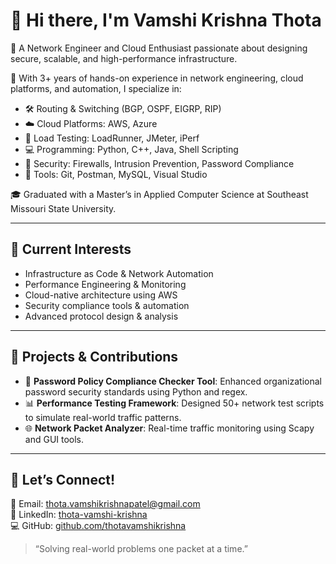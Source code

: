 # 👋 Hi there, I'm Vamshi Krishna Thota

🚀 A Network Engineer and Cloud Enthusiast passionate about designing secure, scalable, and high-performance infrastructure.

🎯 With 3+ years of hands-on experience in network engineering, cloud platforms, and automation, I specialize in:
- 🛠️ Routing & Switching (BGP, OSPF, EIGRP, RIP)
- ☁️ Cloud Platforms: AWS, Azure
- 🧪 Load Testing: LoadRunner, JMeter, iPerf
- 💻 Programming: Python, C++, Java, Shell Scripting
- 🔐 Security: Firewalls, Intrusion Prevention, Password Compliance
- 📡 Tools: Git, Postman, MySQL, Visual Studio

🎓 Graduated with a Master’s in Applied Computer Science at Southeast Missouri State University.

---

## 📌 Current Interests

- Infrastructure as Code & Network Automation
- Performance Engineering & Monitoring
- Cloud-native architecture using AWS
- Security compliance tools & automation
- Advanced protocol design & analysis

---

## 🌱 Projects & Contributions

- 🔐 **Password Policy Compliance Checker Tool**: Enhanced organizational password security standards using Python and regex.
- 📊 **Performance Testing Framework**: Designed 50+ network test scripts to simulate real-world traffic patterns.
- 🌐 **Network Packet Analyzer**: Real-time traffic monitoring using Scapy and GUI tools.

---

## 🤝 Let’s Connect!

📧 Email: [thota.vamshikrishnapatel@gmail.com](mailto:thota.vamshikrishnapatel@gmail.com)  
🔗 LinkedIn: [thota-vamshi-krishna](https://www.linkedin.com/in/thota-vamshi-krishna/)  
💻 GitHub: [github.com/thotavamshikrishna](https://github.com/thotavamshikrishna)

> “Solving real-world problems one packet at a time.”
